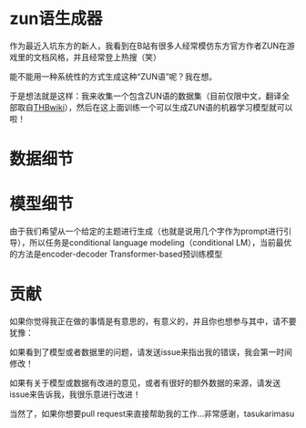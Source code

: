 # zun语生成器
作为最近入坑东方的新人，我看到在B站有很多人经常模仿东方官方作者ZUN在游戏里的文档风格，并且经常登上热搜（笑）

能不能用一种系统性的方式生成这种“ZUN语”呢？我在想。

于是想法就是这样：我来收集一个包含ZUN语的数据集（目前仅限中文，翻译全部取自[THBwiki](https://thwiki.cc/)），然后在这上面训练一个可以生成ZUN语的机器学习模型就可以啦！

# 数据细节


# 模型细节
由于我们希望从一个给定的主题进行生成（也就是说用几个字作为prompt进行引导），所以任务是conditional language modeling（conditional LM），当前最优的方法是encoder-decoder Transformer-based预训练模型

# 贡献
如果你觉得我正在做的事情是有意思的，有意义的，并且你也想参与其中，请不要犹豫：

如果看到了模型或者数据里的问题，请发送issue来指出我的错误，我会第一时间修改！

如果有关于模型或数据有改进的意见，或者有很好的额外数据的来源，请发送issue来告诉我，我很乐意进行改进！

当然了，如果你想要pull request来直接帮助我的工作...非常感谢，tasukarimasu
